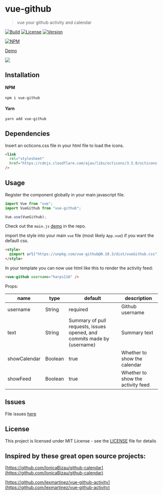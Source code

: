 # vue-github

> vue your github activity and calendar

[![Build](https://img.shields.io/travis/harps116/vue-github.svg?style=flat)](https://img.shields.io/travis/harps116/vue-github.svg?style=flat)
[![License](https://img.shields.io/npm/l/vue-github.svg?style=flat)](https://github.com/harps116/vue-github/blob/master/LICENSE.md)
[![Version](https://img.shields.io/npm/v/vue-github.svg?style=flat)](https://img.shields.io/npm/v/vue-github.svg?style=flat)

[![NPM](https://nodei.co/npm/vue-github.png)](https://nodei.co/npm/vue-github/)

[Demo](https://harps116.github.io/vue-github/)

![](https://github.com/harps116/vue-github/raw/master/static/vue-github-screenshot.png)

## Installation

#### NPM

`npm i vue-github`

#### Yarn

`yarn add vue-github`

## Dependencies

Insert an octicons.css file in your html file to load the icons.

```html
<link
  rel="stylesheet"
  href="https://cdnjs.cloudflare.com/ajax/libs/octicons/3.5.0/octicons.min.css"
/>
```

## Usage

Register the component globally in your main javascript file.

```javascript
import Vue from "vue";
import VueGithub from "vue-github";

Vue.use(VueGithub);
```

Check out the `main.js` [demo](https://github.com/harps116/vue-github/blob/master/demo/src/main.js) in the repo.

import the style into your main `vue` file (most likely `App.vue`) if you want the default css.

```html
<style>
  @import url("https://unpkg.com/vue-github@0.10.3/dist/vueGithub.css");
</style>
```

In your template you can now use html like this to render the activity feed:

```html
<vue-github username="harps116" />
```

Props:

| name         | type    | default                                                                 | description                       |
| ------------ | ------- | ----------------------------------------------------------------------- | --------------------------------- |
| username     | String  | required                                                                | Github username                   |
| text         | String  | Summary of pull requests, issues opened, and commits made by {username} | Summary text                      |
| showCalendar | Boolean | true                                                                    | Whether to show the calendar      |
| showFeed     | Boolean | true                                                                    | Whether to show the activity feed |

## Issues

File issues [here](https://github.com/harps116/vue-github/issues)

## License

This project is licensed under MIT License - see the [LICENSE](./LICENSE.md) file for details

## Inspired by these great open source projects:

[https://github.com/IonicaBizau/github-calendar](https://github.com/IonicaBizau/github-calendar)

[https://github.com/lexmartinez/vue-github-activity](https://github.com/lexmartinez/vue-github-activity)
